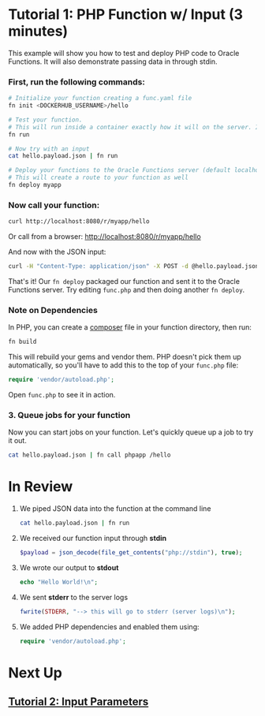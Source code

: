 # Tutorial 1: PHP Function w/ Input (3 minutes)

This example will show you how to test and deploy PHP code to Oracle Functions. It will also demonstrate passing data in through stdin.

### First, run the following commands:

```sh
# Initialize your function creating a func.yaml file
fn init <DOCKERHUB_USERNAME>/hello

# Test your function. 
# This will run inside a container exactly how it will on the server. It will also install and vendor dependencies from Gemfile
fn run

# Now try with an input
cat hello.payload.json | fn run

# Deploy your functions to the Oracle Functions server (default localhost:8080)
# This will create a route to your function as well
fn deploy myapp
```
### Now call your function:

```sh
curl http://localhost:8080/r/myapp/hello
```

Or call from a browser: [http://localhost:8080/r/myapp/hello](http://localhost:8080/r/myapp/hello)

And now with the JSON input:

```sh
curl -H "Content-Type: application/json" -X POST -d @hello.payload.json http://localhost:8080/r/myapp/hello
```

That's it! Our `fn deploy` packaged our function and sent it to the Oracle Functions server. Try editing `func.php` 
and then doing another `fn deploy`.

### Note on Dependencies

In PHP, you can create a [composer](https://getcomposer.org/) file in your function directory, then run:

```sh
fn build
```

This will rebuild your gems and vendor them. PHP doesn't pick them up automatically, so you'll have to add this to the top of your `func.php` file:

```php
require 'vendor/autoload.php';
```

Open `func.php` to see it in action.


### 3. Queue jobs for your function

Now you can start jobs on your function. Let's quickly queue up a job to try it out.

```sh
cat hello.payload.json | fn call phpapp /hello
```



# In Review

1. We piped JSON data into the function at the command line
    ```sh
    cat hello.payload.json | fn run
    ```

2. We received our function input through **stdin**
    ```php
    $payload = json_decode(file_get_contents("php://stdin"), true);
    ```

3. We wrote our output to **stdout**
    ```php
    echo "Hello World!\n";
    ```

4. We sent **stderr** to the server logs
    ```php
    fwrite(STDERR, "--> this will go to stderr (server logs)\n");
    ```

5. We added PHP dependencies and enabled them using:
    ```php
    require 'vendor/autoload.php';
    ```


# Next Up
## [Tutorial 2: Input Parameters](examples/tutorial/params)
